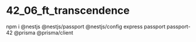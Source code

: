 # 42_06_ft_transcendence


npm i @nestjs @nestjs/passport @nestjs/config express passport passport-42 @prisma @prisma/client
